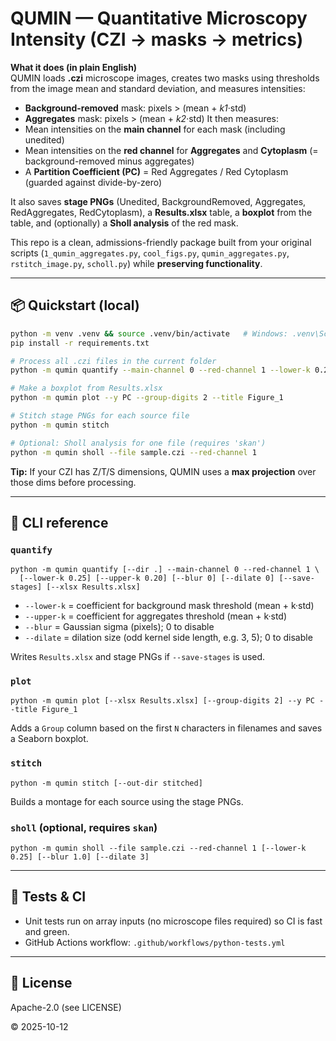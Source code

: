
# QUMIN — Quantitative Microscopy Intensity (CZI → masks → metrics)

**What it does (in plain English)**  
QUMIN loads **.czi** microscope images, creates two masks using thresholds from the image mean and standard deviation, and measures intensities:
- **Background-removed** mask: pixels > (mean + *k1*·std)
- **Aggregates** mask: pixels > (mean + *k2*·std)
It then measures:
- Mean intensities on the **main channel** for each mask (including unedited)
- Mean intensities on the **red channel** for **Aggregates** and **Cytoplasm** (= background-removed minus aggregates)
- A **Partition Coefficient (PC)** = Red Aggregates / Red Cytoplasm (guarded against divide-by-zero)

It also saves **stage PNGs** (Unedited, BackgroundRemoved, Aggregates, RedAggregates, RedCytoplasm), a **Results.xlsx** table, a **boxplot** from the table, and (optionally) a **Sholl analysis** of the red mask.

This repo is a clean, admissions-friendly package built from your original scripts (`1_qumin_aggregates.py`, `cool_figs.py`, `qumin_aggregates.py`, `rstitch_image.py`, `scholl.py`) while **preserving functionality**.

---

## 📦 Quickstart (local)
```bash
python -m venv .venv && source .venv/bin/activate   # Windows: .venv\Scripts\activate
pip install -r requirements.txt

# Process all .czi files in the current folder
python -m qumin quantify --main-channel 0 --red-channel 1 --lower-k 0.25 --upper-k 0.20 --save-stages

# Make a boxplot from Results.xlsx
python -m qumin plot --y PC --group-digits 2 --title Figure_1

# Stitch stage PNGs for each source file
python -m qumin stitch

# Optional: Sholl analysis for one file (requires 'skan')
python -m qumin sholl --file sample.czi --red-channel 1
```

**Tip:** If your CZI has Z/T/S dimensions, QUMIN uses a **max projection** over those dims before processing.

---

## 🔧 CLI reference

### `quantify`
```
python -m qumin quantify [--dir .] --main-channel 0 --red-channel 1 \
  [--lower-k 0.25] [--upper-k 0.20] [--blur 0] [--dilate 0] [--save-stages] [--xlsx Results.xlsx]
```
- `--lower-k` = coefficient for background mask threshold (mean + k·std)
- `--upper-k` = coefficient for aggregates threshold (mean + k·std)
- `--blur`    = Gaussian sigma (pixels); 0 to disable
- `--dilate`  = dilation size (odd kernel side length, e.g. 3, 5); 0 to disable

Writes `Results.xlsx` and stage PNGs if `--save-stages` is used.

### `plot`
```
python -m qumin plot [--xlsx Results.xlsx] [--group-digits 2] --y PC --title Figure_1
```
Adds a `Group` column based on the first `N` characters in filenames and saves a Seaborn boxplot.

### `stitch`
```
python -m qumin stitch [--out-dir stitched]
```
Builds a montage for each source using the stage PNGs.

### `sholl` (optional, requires `skan`)
```
python -m qumin sholl --file sample.czi --red-channel 1 [--lower-k 0.25] [--blur 1.0] [--dilate 3]
```

---

## 🧪 Tests & CI
- Unit tests run on array inputs (no microscope files required) so CI is fast and green.
- GitHub Actions workflow: `.github/workflows/python-tests.yml`

---

## 📄 License
Apache-2.0 (see LICENSE)

© 2025-10-12
